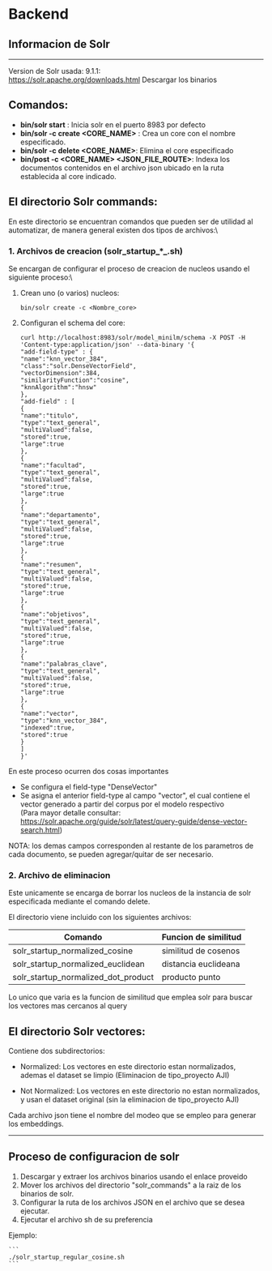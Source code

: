 
# **Backend**
 

## **Informacion de Solr**

---
Version de Solr usada: 9.1.1:\
https://solr.apache.org/downloads.html Descargar los binarios

## **Comandos:**
- **bin/solr start** : Inicia solr en el puerto 8983 por defecto
- **bin/solr -c create <CORE_NAME>** : Crea un core con el nombre especificado.
- **bin/solr -c delete <CORE_NAME>**: Elimina el core especificado
- **bin/post -c <CORE_NAME> <JSON_FILE_ROUTE>**: Indexa los documentos contenidos en el archivo json ubicado en la ruta establecida al core indicado.

## **El directorio Solr commands:**

En este directorio se encuentran comandos que pueden ser de utilidad al automatizar, de manera general existen dos tipos de archivos:\
### **1. Archivos de creacion (solr_startup_*_.sh)**

Se encargan de configurar el proceso de creacion de nucleos usando el siguiente proceso:\

1. Crean uno (o varios) nucleos:
   ```
   bin/solr create -c <Nombre_core>
   ```
2. Configuran el schema del core:
    ```
    curl http://localhost:8983/solr/model_minilm/schema -X POST -H 'Content-type:application/json' --data-binary '{
    "add-field-type" : {
    "name":"knn_vector_384",
    "class":"solr.DenseVectorField",
    "vectorDimension":384,
    "similarityFunction":"cosine",
    "knnAlgorithm":"hnsw"
    },
    "add-field" : [
    {
    "name":"titulo",
    "type":"text_general",
    "multiValued":false,
    "stored":true,
    "large":true
    }, 
    {
    "name":"facultad",
    "type":"text_general",
    "multiValued":false,
    "stored":true,
    "large":true
    }, 
    {
    "name":"departamento",
    "type":"text_general",
    "multiValued":false,
    "stored":true,
    "large":true
    }, 
    {
    "name":"resumen",
    "type":"text_general",
    "multiValued":false,
    "stored":true,
    "large":true
    },   
    {
    "name":"objetivos",
    "type":"text_general",
    "multiValued":false,
    "stored":true,
    "large":true
    },  
    {
    "name":"palabras_clave",
    "type":"text_general",
    "multiValued":false,
    "stored":true,
    "large":true
    },  
    {    
    "name":"vector",
    "type":"knn_vector_384",
    "indexed":true,
    "stored":true
    }
    ]
    }'    
    ```
En este proceso ocurren dos cosas importantes
- Se configura el field-type "DenseVector"
- Se asigna el anterior field-type al campo "vector", el cual contiene el vector generado a partir del corpus por el modelo respectivo\
(Para mayor detalle consultar: https://solr.apache.org/guide/solr/latest/query-guide/dense-vector-search.html)
  
NOTA: los demas campos corresponden al restante de los parametros de cada documento, se pueden agregar/quitar de ser necesario. 


### **2. Archivo de eliminacion**

Este unicamente se encarga de borrar los nucleos de la instancia de solr especificada mediante el comando delete.

El directorio viene incluido con los siguientes archivos:

 Comando | Funcion de similitud |
| ----------- | ----------- |
| solr_startup_normalized_cosine | similitud de cosenos |
| solr_startup_normalized_euclidean | distancia euclideana |
| solr_startup_normalized_dot_product | producto punto |

Lo unico que varia es la funcion de similitud que emplea solr para buscar los vectores mas cercanos al query

## **El directorio Solr vectores:**

Contiene dos subdirectorios:

- Normalized: Los vectores en este directorio estan normalizados, ademas el dataset se limpio (Eliminacion de tipo_proyecto AJI)

- Not Normalized: Los vectores en este directorio no estan normalizados, y usan el dataset original (sin la eliminacion de tipo_proyecto AJI)

Cada archivo json tiene el nombre del modeo que se empleo para generar los embeddings.

---

## **Proceso de configuracion de solr**

1. Descargar y extraer los archivos binarios usando el enlace proveido
2. Mover los archivos del directorio "solr_commands" a la raiz de los binarios de solr.
3. Configurar la ruta de los archivos JSON en el archivo que se desea ejecutar.
4. Ejecutar el archivo sh de su preferencia
   
Ejemplo:

 	``` 
    ./solr_startup_regular_cosine.sh
    ``` 




